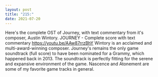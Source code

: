 ```yaml
---
layout: post
title: "215:"
date: 2021-07-20
---
```


Here's the complete OST of Journey, with text commentary from it's composer, Austin Wintory.
 JOURNEY - Complete score with text commentary
https://youtu.be/AAw87rrzBhY 
Wintory is an acclaimed and multi-award-winning composer. Journey's remains the only game soundtrack (full score) to have been nominated for a Grammy, which happened back in 2013. The soundtrack is perfectly fitting for the serene and expansive environment of the game. Nascence and Atonement are some of my favorite game tracks in general.

